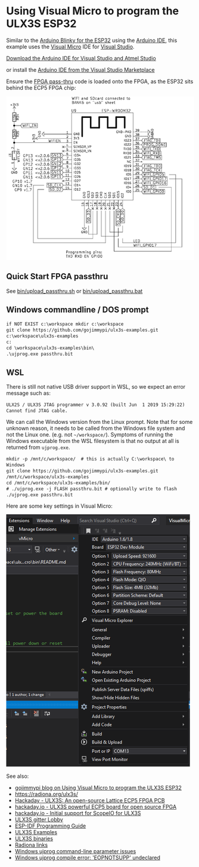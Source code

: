 # Using Visual Micro to program the ULX3S ESP32

Similar to the [Arduino Blinky for the ESP32](../blinky/ESP32) using the [Arduino IDE](https://www.arduino.cc/en/Main/Software), this example uses the [Visual Micro](https://www.visualmicro.com/) IDE for [Visual Studio](https://visualstudio.microsoft.com/).

[Download the Arduino IDE for Visual Studio and Atmel Studio](https://www.visualmicro.com/page/Arduino-Visual-Studio-Downloads.aspx)

or install the [Arduino IDE from the Visual Studio Marketplace](https://marketplace.visualstudio.com/items?itemName=VisualMicro.ArduinoIDEforVisualStudio)

Ensure the [FPGA pass-thru](../passthru/) code is loaded onto the FPGA, as the ESP32 sits behind the ECP5 FPGA chip:

![ESP32-on-ULX3S](./images/ESP32_on_ULX3S.png )

## Quick Start FPGA passthru
See [bin/upload_passthru.sh](../bin/upload_passthru.sh) or  [bin/upload_passthru.bat](../bin/upload_passthru.bat)

## Windows commandline / DOS prompt
```
if NOT EXIST c:\workspace mkdir c:\workspace
git clone https://github.com/gojimmypi/ulx3s-examples.git c:\workspace\ulx3s-examples
c:
cd \workspace\ulx3s-examples\bin\
.\ujprog.exe passthru.bit
```

## WSL
There is still not native USB driver support in WSL, so we expect an error message such as:
```
ULX2S / ULX3S JTAG programmer v 3.0.92 (built Jun  1 2019 15:29:22)
Cannot find JTAG cable.
```
We can call the Windows version from the Linux prompt. Note that for some unknown reason, it needs to be called from the Windows file system and not the Linux one. (e.g. not `~/workspace/`). Symptoms of running the Windows executable from the WSL filesystem is that no output at all is returned from `ujprog.exe`.
```
mkdir -p /mnt/c/workspace/  # this is actually C:\workspace\ to Windows
git clone https://github.com/gojimmypi/ulx3s-examples.git /mnt/c/workspace/ulx3s-examples
cd /mnt/c/workspace/ulx3s-examples/bin/
# ./ujprog.exe -j FLASH passthru.bit # optionally write to flash
./ujprog.exe passthru.bit
```
Here are some key settings in Visual Micro:

![ESP32-on-ULX3S-settings](./images/VisualMicro_ULX3S_settings.png )

See also: 
* [gojimmypi blog on Using Visual Micro to program the ULX3S ESP32]()
* https://radiona.org/ulx3s/
* [Hackaday - ULX3S: An open-source Lattice ECP5 FPGA PCB](https://hackaday.com/2019/01/14/ulx3s-an-open-source-lattice-ecp5-fpga-pcb/)
* [hackaday.io -  ULX3S powerful ECP5 board for open source FPGA](https://hackaday.io/project/159108-ulx3s-powerful-ecp5-board-for-open-source-fpga)
* [hackaday.io - Initial support for ScopeIO for ULX3S](https://hackaday.io/project/159108-ulx3s-powerful-ecp5-board-for-open-source-fpga/log/163222-initial-support-for-scopeio-for-ulx3s)
* [ULX3S gitter Lobby](https://gitter.im/ulx3s/Lobby)
* [ESP-IDF Programming Guide](https://docs.espressif.com/projects/esp-idf/en/latest/)
* [ULX3S Examples](https://github.com/emard/ulx3s-examples)
* [ULX3S binaries](https://github.com/emard/ulx3s-bin)
* [Radiona links](https://github.com/RadionaOrg/ulx3s-links/blob/master/README.md)
* [Windows ujprog command-line parameter issues](https://github.com/f32c/tools/issues/10)
* [Windows ujprog compile error: 'EOPNOTSUPP' undeclared](https://github.com/f32c/tools/issues/8)
